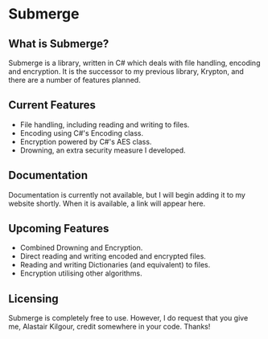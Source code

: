 # Submerge

## What is Submerge?
Submerge is a library, written in C# which deals with file handling, encoding and encryption. It is the successor to my previous library, Krypton, and there are a number of features planned.

## Current Features
- File handling, including reading and writing to files.
- Encoding using C#'s Encoding class.
- Encryption powered by C#'s AES class.
- Drowning, an extra security measure I developed.

## Documentation
Documentation is currently not available, but I will begin adding it to my website shortly. When it is available, a link will appear here.

## Upcoming Features
- Combined Drowning and Encryption.
- Direct reading and writing encoded and encrypted files.
- Reading and writing Dictionaries (and equivalent) to files.
- Encryption utilising other algorithms.

## Licensing
Submerge is completely free to use. However, I do request that you give me, Alastair Kilgour, credit somewhere in your code. Thanks!
